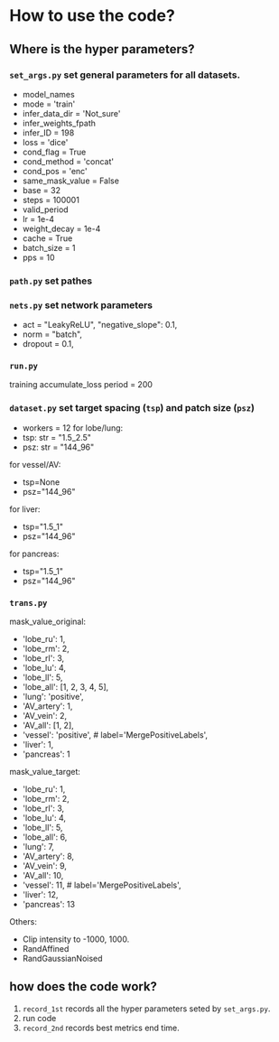 # How to use the code?

## Where is the hyper parameters?
### `set_args.py` set general parameters for all datasets.
- model_names
- mode              = 'train'
- infer_data_dir    = 'Not_sure'
- infer_weights_fpath
- infer_ID          = 198
- loss              = 'dice'
- cond_flag         = True
- cond_method       = 'concat'
- cond_pos          = 'enc'
- same_mask_value   = False
- base              = 32
- steps             = 100001
- valid_period
- lr                = 1e-4
- weight_decay      = 1e-4
- cache             = True
- batch_size        = 1
- pps               = 10

### `path.py` set pathes

### `nets.py` set network parameters
- act = "LeakyReLU", "negative_slope": 0.1,
- norm = "batch",
- dropout = 0.1,

### `run.py` 
training accumulate_loss period = 200

### `dataset.py` set target spacing (`tsp`) and patch size (`psz`)
- workers = 12
for lobe/lung:
- tsp: str = "1.5_2.5"
- psz: str = "144_96"

for vessel/AV:
- tsp=None
- psz="144_96"

for liver:
- tsp="1.5_1"
- psz="144_96"
                 
for pancreas:
- tsp="1.5_1"
- psz="144_96"


### `trans.py` 
mask_value_original:
- 'lobe_ru': 1,
- 'lobe_rm': 2,
- 'lobe_rl': 3,
- 'lobe_lu': 4,
- 'lobe_ll': 5,
- 'lobe_all': [1, 2, 3, 4, 5],
- 'lung': 'positive',
- 'AV_artery': 1,
- 'AV_vein': 2,
- 'AV_all': [1, 2],
- 'vessel': 'positive',  # label='MergePositiveLabels',
- 'liver': 1,
- 'pancreas': 1

mask_value_target:
- 'lobe_ru': 1,
- 'lobe_rm': 2,
- 'lobe_rl': 3,
- 'lobe_lu': 4,
- 'lobe_ll': 5,
- 'lobe_all': 6,
- 'lung': 7,
- 'AV_artery': 8,
- 'AV_vein': 9,
- 'AV_all': 10,
- 'vessel': 11,  # label='MergePositiveLabels',
- 'liver': 12,
- 'pancreas': 13

Others:
- Clip intensity to -1000, 1000.
- RandAffined
- RandGaussianNoised

## how does the code work?
1. `record_1st` records all the hyper parameters seted by `set_args.py`.
2. run code
3. `record_2nd` records best metrics end time.


